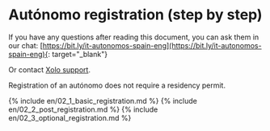 # Autónomo registration (step by step)

If you have any questions after reading this document, you can ask them in
our chat: [https://bit.ly/it-autonomos-spain-eng](https://bit.ly/it-autonomos-spain-eng){:
target="_blank"}

Or contact [Xolo support](#support-contacts).

Registration of an autónomo does not require a residency permit.

{% include en/02_1_basic_registration.md %}
{% include en/02_2_post_registration.md %}
{% include en/02_3_optional_registration.md %}
